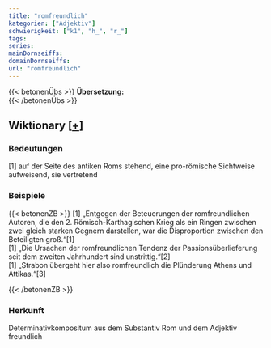 ```yaml
---
title: "romfreundlich"
kategorien: ["Adjektiv"]
schwierigkeit: ["k1", "h_", "r_"]
tags:
series:
mainDornseiffs:
domainDornseiffs:
url: "romfreundlich"
---
```


{{< betonenÜbs >}}
**Übersetzung:**  
{{< /betonenÜbs >}}

## Wiktionary [[+](https://de.wiktionary.org/wiki/romfreundlich)]

### Bedeutungen
[1] auf der Seite des antiken Roms stehend, eine pro-römische Sichtweise aufweisend, sie vertretend  

### Beispiele
{{< betonenZB >}}
[1] „Entgegen der Beteuerungen der romfreundlichen Autoren, die den 2. Römisch-Karthagischen Krieg als ein Ringen zwischen zwei gleich starken Gegnern darstellen, war die Disproportion zwischen den Beteiligten groß.“[1]  
[1] „Die Ursachen der romfreundlichen Tendenz der Passionsüberlieferung seit dem zweiten Jahrhundert sind unstrittig.“[2]  
[1] „Strabon übergeht hier also romfreundlich die Plünderung Athens und Attikas.“[3]  

{{< /betonenZB >}}
### Herkunft
Determinativkompositum aus dem Substantiv Rom und dem Adjektiv freundlich  


